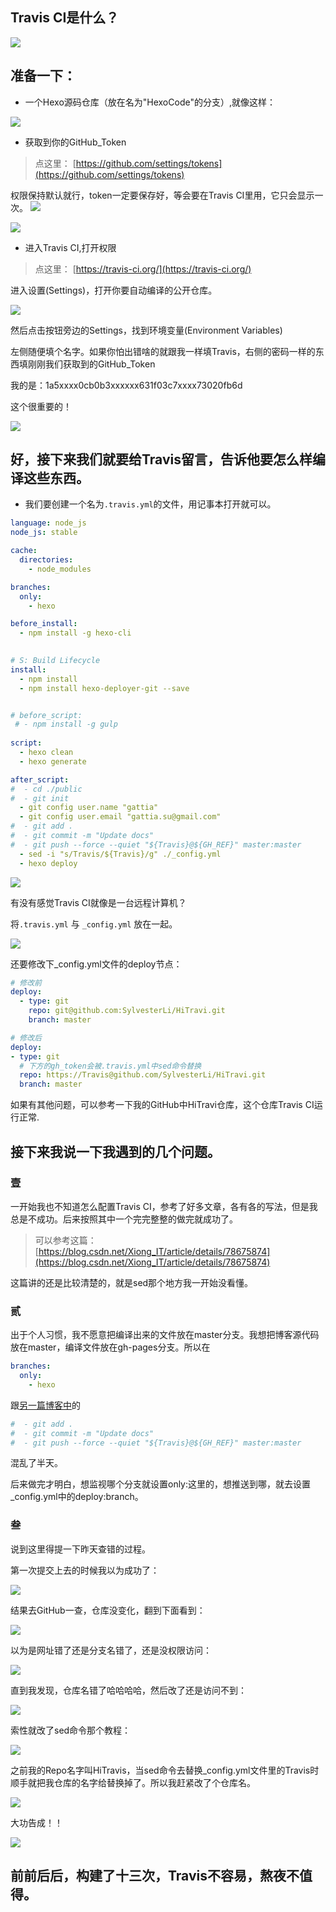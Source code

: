 ## Travis CI是什么？

![](/PicSource/TravisPics/intr.png)

## 准备一下：

- 一个Hexo源码仓库（放在名为"HexoCode"的分支）,就像这样：

![](/PicSource/TravisPics/branch_choose.png)

- 获取到你的GitHub_Token
> 点这里： [https://github.com/settings/tokens](https://github.com/settings/tokens)

权限保持默认就行，token一定要保存好，等会要在Travis CI里用，它只会显示一次。
![](/PicSource/TravisPics/token-new.png)

![](/PicSource/TravisPics/gh-token.png)

- 进入Travis CI,打开权限

> 点这里： [https://travis-ci.org/](https://travis-ci.org/)

进入设置(Settings)，打开你要自动编译的公开仓库。

![](/PicSource/TravisPics/sync.png)

然后点击按钮旁边的Settings，找到环境变量(Environment Variables)

左侧随便填个名字。如果你怕出错啥的就跟我一样填Travis，右侧的密码一样的东西填刚刚我们获取到的GitHub_Token

我的是：1a5xxxx0cb0b3xxxxxx631f03c7xxxx73020fb6d

这个很重要的！

![](/PicSource/TravisPics/sync1.png)

## 好，接下来我们就要给Travis留言，告诉他要怎么样编译这些东西。

- 我们要创建一个名为``` .travis.yml ```的文件，用记事本打开就可以。

```yml
language: node_js
node_js: stable

cache:
  directories:
    - node_modules

branches:
  only:
    - hexo

before_install:
  - npm install -g hexo-cli
  

# S: Build Lifecycle
install:
  - npm install
  - npm install hexo-deployer-git --save


# before_script:
 # - npm install -g gulp
    
script:
  - hexo clean
  - hexo generate

after_script:
#  - cd ./public
#  - git init
  - git config user.name "gattia"
  - git config user.email "gattia.su@gmail.com"
#  - git add .
#  - git commit -m "Update docs"
#  - git push --force --quiet "${Travis}@${GH_REF}" master:master
  - sed -i "s/Travis/${Travis}/g" ./_config.yml
  - hexo deploy

```

![](/PicSource/TravisPics/script.jpg)

有没有感觉Travis CI就像是一台远程计算机？

将``` .travis.yml ``` 与 ``` _config.yml ``` 放在一起。

![](/PicSource/TravisPics/sm_dic.png)

还要修改下_config.yml文件的deploy节点：

```yml
# 修改前
deploy:
  - type: git
    repo: git@github.com:SylvesterLi/HiTravi.git
    branch: master
```

```yml
# 修改后
deploy:
- type: git
  # 下方的gh_token会被.travis.yml中sed命令替换
  repo: https://Travis@github.com/SylvesterLi/HiTravi.git
  branch: master
```

如果有其他问题，可以参考一下我的GitHub中HiTravi仓库，这个仓库Travis CI运行正常.

## 接下来我说一下我遇到的几个问题。

### 壹  

一开始我也不知道怎么配置Travis CI，参考了好多文章，各有各的写法，但是我总是不成功。后来按照其中一个完完整整的做完就成功了。

> 可以参考这篇：[https://blog.csdn.net/Xiong_IT/article/details/78675874](https://blog.csdn.net/Xiong_IT/article/details/78675874)

这篇讲的还是比较清楚的，就是sed那个地方我一开始没看懂。

### 贰

出于个人习惯，我不愿意把编译出来的文件放在master分支。我想把博客源代码放在master，编译文件放在gh-pages分支。所以在

```yml
branches:
  only:
    - hexo
```

跟[另一篇博客中](https://www.jianshu.com/p/5691815b81b6)的

```yml
#  - git add .
#  - git commit -m "Update docs"
#  - git push --force --quiet "${Travis}@${GH_REF}" master:master
```

混乱了半天。

后来做完才明白，想监视哪个分支就设置only:这里的，想推送到哪，就去设置_config.yml中的deploy:branch。

### 叁

说到这里得提一下昨天查错的过程。

第一次提交上去的时候我以为成功了：

![](/PicSource/TravisPics/mis1.png)

结果去GitHub一查，仓库没变化，翻到下面看到：

![](/PicSource/TravisPics/mis2.png)

以为是网址错了还是分支名错了，还是没权限访问：

![](/PicSource/TravisPics/mis3.png)

直到我发现，仓库名错了哈哈哈哈，然后改了还是访问不到：

![](/PicSource/TravisPics/mis4.png)

索性就改了sed命令那个教程：

![](/PicSource/TravisPics/mis5.png)

之前我的Repo名字叫HiTravis，当sed命令去替换_config.yml文件里的Travis时顺手就把我仓库的名字给替换掉了。所以我赶紧改了个仓库名。

![](/PicSource/TravisPics/done.png)

大功告成！！

![](/PicSource/TravisPics/res.png)

## 前前后后，构建了十三次，Travis不容易，熬夜不值得。



